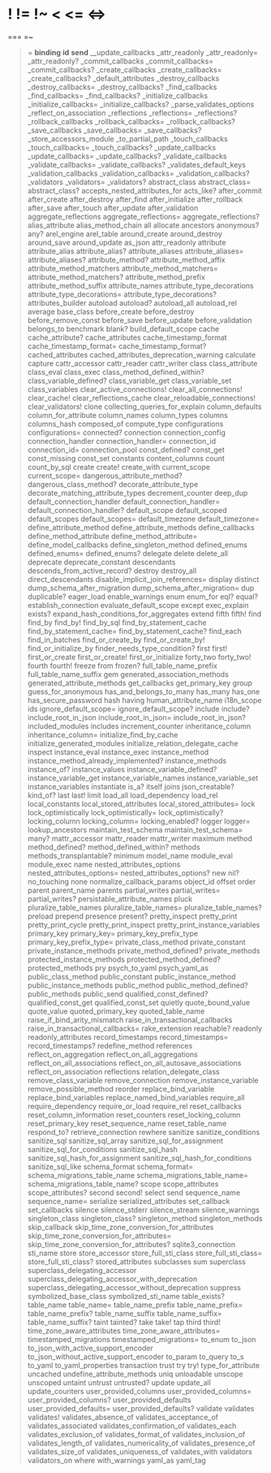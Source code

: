 !
!=
!~
<
<=
<=>
==
===
=~
>
>=
__binding__
__id__
__send__
__update_callbacks
_attr_readonly
_attr_readonly=
_attr_readonly?
_commit_callbacks
_commit_callbacks=
_commit_callbacks?
_create_callbacks
_create_callbacks=
_create_callbacks?
_default_attributes
_destroy_callbacks
_destroy_callbacks=
_destroy_callbacks?
_find_callbacks
_find_callbacks=
_find_callbacks?
_initialize_callbacks
_initialize_callbacks=
_initialize_callbacks?
_parse_validates_options
_reflect_on_association
_reflections
_reflections=
_reflections?
_rollback_callbacks
_rollback_callbacks=
_rollback_callbacks?
_save_callbacks
_save_callbacks=
_save_callbacks?
_store_accessors_module
_to_partial_path
_touch_callbacks
_touch_callbacks=
_touch_callbacks?
_update_callbacks
_update_callbacks=
_update_callbacks?
_validate_callbacks
_validate_callbacks=
_validate_callbacks?
_validates_default_keys
_validation_callbacks
_validation_callbacks=
_validation_callbacks?
_validators
_validators=
_validators?
abstract_class
abstract_class=
abstract_class?
accepts_nested_attributes_for
acts_like?
after_commit
after_create
after_destroy
after_find
after_initialize
after_rollback
after_save
after_touch
after_update
after_validation
aggregate_reflections
aggregate_reflections=
aggregate_reflections?
alias_attribute
alias_method_chain
all
allocate
ancestors
anonymous?
any?
arel_engine
arel_table
around_create
around_destroy
around_save
around_update
as_json
attr_readonly
attribute
attribute_alias
attribute_alias?
attribute_aliases
attribute_aliases=
attribute_aliases?
attribute_method?
attribute_method_affix
attribute_method_matchers
attribute_method_matchers=
attribute_method_matchers?
attribute_method_prefix
attribute_method_suffix
attribute_names
attribute_type_decorations
attribute_type_decorations=
attribute_type_decorations?
attributes_builder
autoload
autoload?
autoload_all
autoload_rel
average
base_class
before_create
before_destroy
before_remove_const
before_save
before_update
before_validation
belongs_to
benchmark
blank?
build_default_scope
cache
cache_attribute?
cache_attributes
cache_timestamp_format
cache_timestamp_format=
cache_timestamp_format?
cached_attributes
cached_attributes_deprecation_warning
calculate
capture
cattr_accessor
cattr_reader
cattr_writer
class
class_attribute
class_eval
class_exec
class_method_defined_within?
class_variable_defined?
class_variable_get
class_variable_set
class_variables
clear_active_connections!
clear_all_connections!
clear_cache!
clear_reflections_cache
clear_reloadable_connections!
clear_validators!
clone
collecting_queries_for_explain
column_defaults
column_for_attribute
column_names
column_types
columns
columns_hash
composed_of
compute_type
configurations
configurations=
connected?
connection
connection_config
connection_handler
connection_handler=
connection_id
connection_id=
connection_pool
const_defined?
const_get
const_missing
const_set
constants
content_columns
count
count_by_sql
create
create!
create_with
current_scope
current_scope=
dangerous_attribute_method?
dangerous_class_method?
decorate_attribute_type
decorate_matching_attribute_types
decrement_counter
deep_dup
default_connection_handler
default_connection_handler=
default_connection_handler?
default_scope
default_scoped
default_scopes
default_scopes=
default_timezone
default_timezone=
define_attribute_method
define_attribute_methods
define_callbacks
define_method_attribute
define_method_attribute=
define_model_callbacks
define_singleton_method
defined_enums
defined_enums=
defined_enums?
delegate
delete
delete_all
deprecate
deprecate_constant
descendants
descends_from_active_record?
destroy
destroy_all
direct_descendants
disable_implicit_join_references=
display
distinct
dump_schema_after_migration
dump_schema_after_migration=
dup
duplicable?
eager_load
enable_warnings
enum
enum_for
eql?
equal?
establish_connection
evaluate_default_scope
except
exec_explain
exists?
expand_hash_conditions_for_aggregates
extend
fifth
fifth!
find
find_by
find_by!
find_by_sql
find_by_statement_cache
find_by_statement_cache=
find_by_statement_cache?
find_each
find_in_batches
find_or_create_by
find_or_create_by!
find_or_initialize_by
finder_needs_type_condition?
first
first!
first_or_create
first_or_create!
first_or_initialize
forty_two
forty_two!
fourth
fourth!
freeze
from
frozen?
full_table_name_prefix
full_table_name_suffix
gem
generated_association_methods
generated_attribute_methods
get_callbacks
get_primary_key
group
guess_for_anonymous
has_and_belongs_to_many
has_many
has_one
has_secure_password
hash
having
human_attribute_name
i18n_scope
ids
ignore_default_scope=
ignore_default_scope?
include
include?
include_root_in_json
include_root_in_json=
include_root_in_json?
included_modules
includes
increment_counter
inheritance_column
inheritance_column=
initialize_find_by_cache
initialize_generated_modules
initialize_relation_delegate_cache
inspect
instance_eval
instance_exec
instance_method
instance_method_already_implemented?
instance_methods
instance_of?
instance_values
instance_variable_defined?
instance_variable_get
instance_variable_names
instance_variable_set
instance_variables
instantiate
is_a?
itself
joins
json_creatable?
kind_of?
last
last!
limit
load_all
load_dependency
load_rel
local_constants
local_stored_attributes
local_stored_attributes=
lock
lock_optimistically
lock_optimistically=
lock_optimistically?
locking_column
locking_column=
locking_enabled?
logger
logger=
lookup_ancestors
maintain_test_schema
maintain_test_schema=
many?
mattr_accessor
mattr_reader
mattr_writer
maximum
method
method_defined?
method_defined_within?
methods
methods_transplantable?
minimum
model_name
module_eval
module_exec
name
nested_attributes_options
nested_attributes_options=
nested_attributes_options?
new
nil?
no_touching
none
normalize_callback_params
object_id
offset
order
parent
parent_name
parents
partial_writes
partial_writes=
partial_writes?
persistable_attribute_names
pluck
pluralize_table_names
pluralize_table_names=
pluralize_table_names?
preload
prepend
presence
present?
pretty_inspect
pretty_print
pretty_print_cycle
pretty_print_inspect
pretty_print_instance_variables
primary_key
primary_key=
primary_key_prefix_type
primary_key_prefix_type=
private_class_method
private_constant
private_instance_methods
private_method_defined?
private_methods
protected_instance_methods
protected_method_defined?
protected_methods
pry
psych_to_yaml
psych_yaml_as
public_class_method
public_constant
public_instance_method
public_instance_methods
public_method
public_method_defined?
public_methods
public_send
qualified_const_defined?
qualified_const_get
qualified_const_set
quietly
quote_bound_value
quote_value
quoted_primary_key
quoted_table_name
raise_if_bind_arity_mismatch
raise_in_transactional_callbacks
raise_in_transactional_callbacks=
rake_extension
reachable?
readonly
readonly_attributes
record_timestamps
record_timestamps=
record_timestamps?
redefine_method
references
reflect_on_aggregation
reflect_on_all_aggregations
reflect_on_all_associations
reflect_on_all_autosave_associations
reflect_on_association
reflections
relation_delegate_class
remove_class_variable
remove_connection
remove_instance_variable
remove_possible_method
reorder
replace_bind_variable
replace_bind_variables
replace_named_bind_variables
require_all
require_dependency
require_or_load
require_rel
reset_callbacks
reset_column_information
reset_counters
reset_locking_column
reset_primary_key
reset_sequence_name
reset_table_name
respond_to?
retrieve_connection
rewhere
sanitize
sanitize_conditions
sanitize_sql
sanitize_sql_array
sanitize_sql_for_assignment
sanitize_sql_for_conditions
sanitize_sql_hash
sanitize_sql_hash_for_assignment
sanitize_sql_hash_for_conditions
sanitize_sql_like
schema_format
schema_format=
schema_migrations_table_name
schema_migrations_table_name=
schema_migrations_table_name?
scope
scope_attributes
scope_attributes?
second
second!
select
send
sequence_name
sequence_name=
serialize
serialized_attributes
set_callback
set_callbacks
silence
silence_stderr
silence_stream
silence_warnings
singleton_class
singleton_class?
singleton_method
singleton_methods
skip_callback
skip_time_zone_conversion_for_attributes
skip_time_zone_conversion_for_attributes=
skip_time_zone_conversion_for_attributes?
sqlite3_connection
sti_name
store
store_accessor
store_full_sti_class
store_full_sti_class=
store_full_sti_class?
stored_attributes
subclasses
sum
superclass
superclass_delegating_accessor
superclass_delegating_accessor_with_deprecation
superclass_delegating_accessor_without_deprecation
suppress
symbolized_base_class
symbolized_sti_name
table_exists?
table_name
table_name=
table_name_prefix
table_name_prefix=
table_name_prefix?
table_name_suffix
table_name_suffix=
table_name_suffix?
taint
tainted?
take
take!
tap
third
third!
time_zone_aware_attributes
time_zone_aware_attributes=
timestamped_migrations
timestamped_migrations=
to_enum
to_json
to_json_with_active_support_encoder
to_json_without_active_support_encoder
to_param
to_query
to_s
to_yaml
to_yaml_properties
transaction
trust
try
try!
type_for_attribute
uncached
undefine_attribute_methods
uniq
unloadable
unscope
unscoped
untaint
untrust
untrusted?
update
update_all
update_counters
user_provided_columns
user_provided_columns=
user_provided_columns?
user_provided_defaults
user_provided_defaults=
user_provided_defaults?
validate
validates
validates!
validates_absence_of
validates_acceptance_of
validates_associated
validates_confirmation_of
validates_each
validates_exclusion_of
validates_format_of
validates_inclusion_of
validates_length_of
validates_numericality_of
validates_presence_of
validates_size_of
validates_uniqueness_of
validates_with
validators
validators_on
where
with_warnings
yaml_as
yaml_tag

